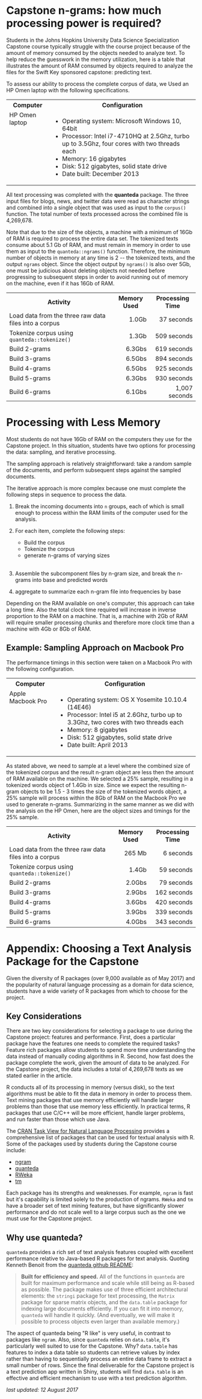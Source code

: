 # Capstone n-grams: how much processing power is required?

Students in the Johns Hopkins University Data Science Specialization Capstone course typically struggle with the course project because of the amount of memory consumed by the objects needed to analyze text. To help reduce the guesswork in the memory utilization, here is a table that illustrates the amount of RAM consumed by objects required to analyze the files for the Swift Key sponsored capstone: predicting text.

To assess our ability to process the complete corpus of data, we Used an HP Omen laptop with the following specifications.

<table>
    <tr>
        <th>Computer</th>
        <th>Configuration</th>
    </tr>
<tr>
   <td valign=top>HP Omen laptop</td>
   <td>
       <ul>
           <li>Operating system: Microsoft Windows 10, 64bit</li>
           <li>Processor: Intel i7-4710HQ at 2.5Ghz, turbo up to 3.5Ghz, four cores with two threads each</li>
           <li>Memory: 16 gigabytes</li>
           <li>Disk: 512 gigabytes, solid state drive</li>
           <li>Date built: December 2013</li>
       </ul>
   </td>
</tr>
</table>


All text processing was completed with the <strong>quanteda</strong> package. The three input files for blogs, news, and twitter data were read as character strings and combined into a single object that was used as input to the `corpus()` function. The total number of texts processed across the combined file is 4,269,678.

Note that due to the size of the objects, a machine with a minimum of 16Gb of RAM is required to process the entire data set. The tokenized texts consume about 5.1 Gb of RAM, and must remain in memory in order to use them as input to the `quanteda::ngrams()` function. Therefore, the minimum number of objects in memory at any time is 2 -- the tokenized texts, and the output `ngrams` object. Since the object output by `ngrams()` is also over 5Gb, one must be judicious about deleting objects not needed before progressing to subsequent steps in order to avoid running out of memory on the machine, even if it has 16Gb of RAM.

<table>
<tr><th>Activity</th><th>Memory Used</th><th>Processing Time</th></tr>
<tr><td>Load data from the three raw data files into a corpus</td><td align="right">1.0Gb</td><td align="right">37 seconds</td></tr>
<tr><td>Tokenize corpus using <code>quanteda::tokenize()</code></td><td align="right">1.3Gb</td><td align="right">509 seconds</td></tr>
<tr><td>Build 2-grams</td><td align="right">6.3Gbs</td><td align="right">619 seconds</td></tr>
<tr><td>Build 3-grams</td><td align="right">6.5Gbs</td><td align="right">894 seconds</td></tr>
<tr><td>Build 4-grams</td><td align="right">6.5Gbs</td><td align="right">925 seconds</td></tr>
<tr><td>Build 5-grams</td><td align="right">6.3Gbs</td><td align="right">930 seconds</td></tr>
<tr><td>Build 6-grams</td><td align="right">6.1Gbs</td><td align="right">1,007 seconds</td></tr>
</table>

# Processing with Less Memory

Most students do not have 16Gb of RAM on the computers they use for the Capstone project. In this situation, students have two options for processing the data: sampling, and iterative processing.

The sampling approach is relatively straightforward: take a random sample of the documents, and perform subsequent steps against the sampled documents.

The iterative approach is more complex because one must complete the following steps in sequence to process the data.

1. Break the incoming documents into `n` groups, each of which is small enough to process within the RAM limits of the computer used for the analysis.

2. For each item, complete the following steps:

    * Build the corpus
    * Tokenize the corpus
    * generate n-grams of varying sizes<br><br>

3. Assemble the subcomponent files by n-gram size, and break the n-grams into base and predicted words

4. aggregate to summarize each n-gram file into frequencies by base

Depending on the RAM available on one's computer, this approach can take a long time. Also the total clock time required will increase in inverse proportion to the RAM on a machine. That is, a machine with 2Gb of RAM will require smaller processing chunks and therefore more clock time than a machine with 4Gb or 8Gb of RAM.

## Example: Sampling Approach on Macbook Pro

The performance timings in this section were taken on a Macbook Pro with the following configuration.

<table>
    <tr>
        <th>Computer</th>
        <th>Configuration</th>
    </tr>
    <tr>
        <td valign=top>Apple Macbook Pro</td>
        <td>
            <ul>
                <li>Operating system: OS X Yosemite 10.10.4 (14E46)</li>
                <li>Processor: Intel i5 at 2.6Ghz, turbo up to 3.3Ghz, two cores with two threads each</li>
                <li>Memory: 8 gigabytes</li>
                <li>Disk: 512 gigabytes, solid state drive</li>
                <li>Date built: April 2013</li>
            </ul>
        </td>
     </tr>
</table>

As stated above, we need to sample at a level where the combined size of the tokenized corpus and the result n-gram object are less then the amount of RAM available on the machine. We selected a 25% sample, resulting in a tokenized words object of 1.4Gb in size. Since we expect the resulting n-gram objects to be 1.5 - 3 times the size of the tokenized words object, a 25% sample will process within the 8Gb of RAM on the Macbook Pro we used to generate n-grams. Summarizing in the same manner as we did with the analysis on the HP Omen, here are the object sizes and timings for the 25% sample.  

<table>
<tr><th>Activity</th><th>Memory Used</th><th>Processing Time</th></tr>
<tr><td>Load data from the three raw data files into a corpus</td><td align="right">265 Mb</td><td align="right">6 seconds</td></tr>
<tr><td>Tokenize corpus using <code>quanteda::tokenize()</code></td><td align="right">1.4Gb</td><td align="right">59 seconds</td></tr>
<tr><td>Build 2-grams</td><td align="right">2.0Gbs</td><td align="right">79 seconds</td></tr>
<tr><td>Build 3-grams</td><td align="right">2.9Gbs</td><td align="right">162 seconds</td></tr>
<tr><td>Build 4-grams</td><td align="right">3.6Gbs</td><td align="right">420 seconds</td></tr>
<tr><td>Build 5-grams</td><td align="right">3.9Gbs</td><td align="right">339 seconds</td></tr>
<tr><td>Build 6-grams</td><td align="right">4.0Gbs</td><td align="right">343 seconds</td></tr>
</table>


# Appendix: Choosing a Text Analysis Package for the Capstone

Given the diversity of R packages (over 9,000 available as of May 2017) and the popularity of natural language processing as a domain for data science, students have a wide variety of R packages from which to choose for the project.

## Key Considerations

There are two key considerations for selecting a package to use during the Capstone project: features and performance. First, does a particular package have the features one needs to complete the required tasks? Feature rich packages allow students to spend more time understanding the data instead of manually coding algorithms in R. Second, how fast does the package complete the work, given the amount of data to be analyzed. For the Capstone project, the data includes a total of 4,269,678 texts as we stated earlier in the article.

R conducts all of its processing in memory (versus disk), so the text algorithms must be able to fit the data in memory in order to process them. Text mining packages that use memory efficiently will handle larger problems than those that use memory less efficiently. In practical terms, R packages that use C/C++ will be more efficient, handle larger problems, and run faster than those which use Java.

The [CRAN Task View for Natural Language Processing](https://cran.r-project.org/web/views/NaturalLanguageProcessing.html) provides a comprehensive list of packages that can be used for textual analysis with R. Some of the packages used by students during the Capstone course include:

* [ngram](https://cran.r-project.org/web/packages/ngram/vignettes/ngram-guide.pdf)
* [quanteda](https://cran.r-project.org/web/packages/quanteda/quanteda.pdf)
* [RWeka](https://cran.r-project.org/web/packages/RWeka/RWeka.pdf)
* [tm](https://cran.r-project.org/web/packages/tm/vignettes/tm.pdf)

Each package has its strengths and weaknesses. For example, `ngram` is fast but it's capability is limited solely to the production of ngrams. `RWeka` and `tm` have a broader set of text mining features, but have significantly slower performance and do not scale well to a large corpus such as the one we must use for the Capstone project.

## Why use quanteda?

`quanteda` provides a rich set of text analysis features coupled with excellent performance relative to Java-based R packages for text analysis. Quoting Kenneth Benoit from the [quanteda github README](https://github.com/kbenoit/quanteda):

> **Built for efficiency and speed.** All of the functions in `quanteda` are built for maximum performance and scale while still being as R-based as possible. The package makes use of three efficient architectural elements: the `stringi` package for text processing, the `Matrix` package for sparse matrix objects, and the `data.table` package for indexing large documents efficiently. If you can fit it into memory, `quanteda` will handle it quickly. (And eventually, we will make it possible to process objects even larger than available memory.)

The aspect of quanteda being "R like" is very useful, in contrast to packages like `ngram`. Also, since `quanteda` relies on `data.table`, it's particularly well suited to use for the Capstone. Why? `data.table` has features to index a data table so students can retrieve values by index rather than having to sequentially process an entire data frame to extract a small number of rows. Since the final deliverable for the Capstone project is a text prediction app written in Shiny, students will find `data.table` is an effective and efficient mechanism to use with a text prediction algorithm.   

*last updated: 12 August 2017*
